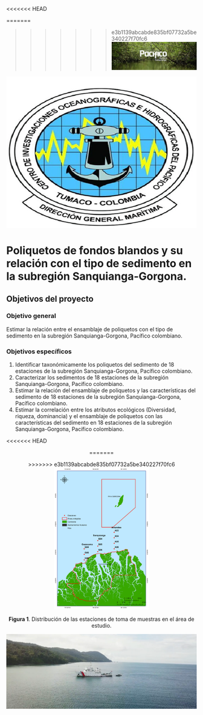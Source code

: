 
<<<<<<< HEAD

=======
>>>>>>> e3b1139abcabde835bf07732a5be340227f70fc6
[![Expedición Pacifico: Bocas de Sanquianga](/Imagenes_MD/Cabezote.png)](https://youtu.be/Rsuj0Ps-Ugk)

<p align="center" width="100%">
<img src = "/Imagenes_MD/Logos.png" width="650px" height="400px" style="float"/>
</p>

# Poliquetos de fondos blandos y su relación con el tipo de sedimento en la subregión Sanquianga-Gorgona.







## Objetivos del proyecto

### Objetivo general

Estimar la relación entre el ensamblaje de poliquetos con el tipo de sedimento en la subregión Sanquianga-Gorgona, Pacífico colombiano.

### Objetivos específicos

1.	Identificar taxonómicamente los poliquetos del sedimento de 18 estaciones de la subregión Sanquianga-Gorgona, Pacífico colombiano. 
2.	Caracterizar los sedimentos de 18 estaciones de la subregión Sanquianga-Gorgona, Pacífico colombiano.
3.	Estimar la relación del ensamblaje de poliquetos y las características del sedimento de 18 estaciones de la subregión Sanquianga-Gorgona, Pacífico colombiano. 
4.	Estimar la correlación entre los atributos ecológicos (Diversidad, riqueza, dominancia) y el ensamblaje de poliquetos con las características del sedimento en 18 estaciones de la subregión Sanquianga-Gorgona, Pacífico colombiano. 


<<<<<<< HEAD
<p align="center" width="100%">
=======
<p align="center" width="120%">
>>>>>>> e3b1139abcabde835bf07732a5be340227f70fc6
    <img width="50%" src="/Imagenes_MD/Mapa.png">
</p>
<p align="center" width="100%">
<b>Figura 1</b>. Distribución de las estaciones de toma de muestras en el área de estudio. 
</p>




[![Expedición Pacifico: Bocas de Sanquianga](/Imagenes_MD/Screen_shot.png)](https://youtu.be/Rsuj0Ps-Ugk)